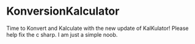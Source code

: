 # KonversionKalculator
Time to Konvert and Kalculate with the new update of KalKulator! Please help fix the c sharp. I am just a simple noob.

